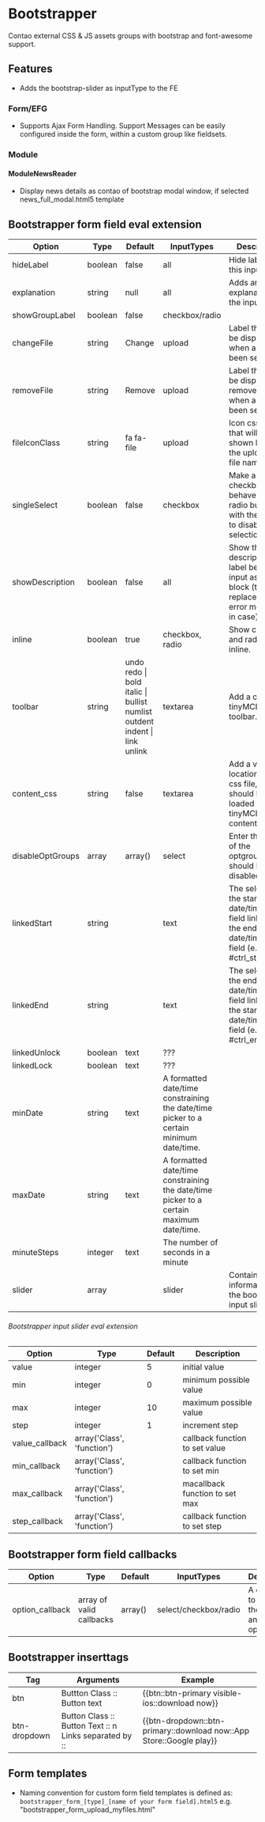 # Bootstrapper

Contao external CSS & JS assets groups with bootstrap and font-awesome support.

## Features

- Adds the bootstrap-slider as inputType to the FE

### Form/EFG

- Supports Ajax Form Handling. Support Messages can be easily configured inside the form, within a custom group like fieldsets.

### Module

#### ModuleNewsReader 
- Display news details as contao of bootstrap modal window, if selected news_full_modal.html5 template

## Bootstrapper form field eval extension
 
Option | Type | Default | InputTypes | Description
------ | ---- | ------- | ----------- | -----------
hideLabel | boolean | false | all | Hide label for this input
explanation | string | null | all | Adds an explanation to the input
showGroupLabel | boolean | false | checkbox/radio | 
changeFile | string | Change | upload | Label that will be displayed when a file has been selected.
removeFile | string | Remove | upload | Label that will be displayed to remove file when a file has been selected.
fileIconClass | string | fa fa-file | upload | Icon css class that will be shown before the uploaded file name.
singleSelect | boolean | false | checkbox | Make a checkbox behave like radio buttons, with the option to disable a selection again. 
showDescription | boolean | false | all | Show the description label below the input as help-block (text replaced with error message in case).
inline | boolean | true | checkbox, radio | Show checkbox and radio inputs inline.
toolbar | string | undo redo &#124; bold italic &#124; bullist numlist outdent indent &#124; link unlink | textarea | Add a custom tinyMCE toolbar.
content_css | string | false | textarea | Add a valid location to an css file, that should be loaded as tinyMCE content.css.
disableOptGroups | array | array() | select | Enter the name of the optgroups that should be disabled.
linkedStart | string | | text | The selector of the start date/time input field linking to the end date/time input field (e.g. #ctrl_startDate).
linkedEnd | string | | text | The selector of the end date/time input field linking to the start date/time input field (e.g. #ctrl_endDate).
linkedUnlock | boolean | text | ???
linkedLock | boolean | text | ???
minDate | string | text | A formatted date/time constraining the date/time picker to a certain minimum date/time.
maxDate | string | text | A formatted date/time constraining the date/time picker to a certain maximum date/time.
minuteSteps | integer | text | The number of seconds in a minute
slider | array | | slider | Contains information for the bootstrap input slider

###### Bootstrapper input slider eval extension
 
Option | Type | Default | Description
------ | ---- | ------- | -----------
value | integer | 5 | initial value
min | integer | 0 | minimum possible value
max | integer | 10 | maximum possible value
step | integer | 1 | increment step
value_callback | array('Class', 'function') | | callback function to set value
min_callback | array('Class', 'function') | | callback function to set min
max_callback | array('Class', 'function') | | macallback function to set max
step_callback | array('Class', 'function') | | callback function to set step

## Bootstrapper form field callbacks

Option | Type | Default | InputTypes | Description
------ | ---- | ------- | ----------- | -----------
option_callback | array of valid callbacks | array() | select/checkbox/radio | A callback to modify the data of an single option.

## Bootstrapper inserttags

Tag | Arguments | Example
------ | ---- | ------- 
btn | Buttton Class :: Button text | {{btn::btn-primary visible-ios::download now}}
btn-dropdown | Button Class :: Button Text :: n Links separated by :: | {{btn-dropdown::btn-primary::download now::App Store::Google play}} 

## Form templates		
		
- Naming convention for custom form field templates is defined as: ```bootstrapper_form_[type]_[name of your form field].html5``` e.g. "bootstrapper_form_upload_myfiles.html"
